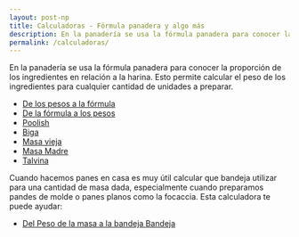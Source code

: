 ```yaml
---
layout: post-np
title: Calculadoras - Fórmula panadera y algo más
description: En la panadería se usa la fórmula panadera para conocer la proporción de los ingredientes en relación a la harina. Esto permite calcular el peso de los ingredientes para cualquier cantidad de unidades a preparar.
permalink: /calculadoras/
---
```


En la panadería se usa la fórmula panadera para conocer la proporción de los ingredientes en relación a la harina. Esto permite calcular el peso de los ingredientes para cualquier cantidad de unidades a preparar.

- [De los pesos a la fórmula](/calculadoras/formula)
- [De la fórmula a los pesos](/calculadoras/pesos)
- [Poolish](/prefermentos/poolish)
- [Biga](/prefermentos/biga)
- [Masa vieja](/prefermentos/masa-vieja)
- [Masa Madre](/masa-madre/masa-madre-natural-liquida)
- [Talvina](/masa-madre/talvina)

Cuando hacemos panes en casa es muy útil calcular que bandeja utilizar para una cantidad de masa dada, especialmente cuando preparamos pandes de molde o panes planos como la focaccia. Esta calculadora te puede ayudar:

- [Del Peso de la masa a la bandeja Bandeja](/calculadoras/peso-bandeja)

